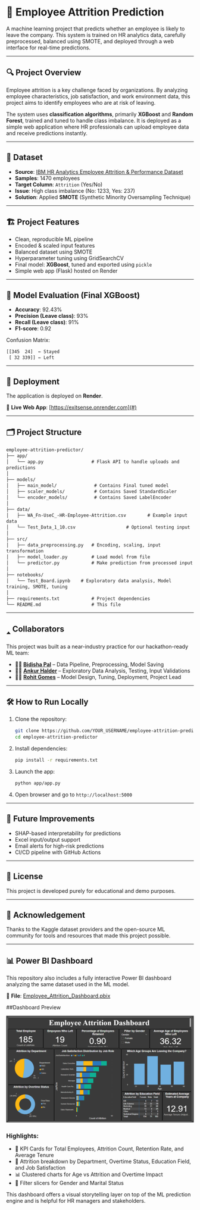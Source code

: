 # 🧠 Employee Attrition Prediction

A machine learning project that predicts whether an employee is likely to leave the company. This system is trained on HR analytics data, carefully preprocessed, balanced using SMOTE, and deployed through a web interface for real-time predictions.

---

## 🔍 Project Overview

Employee attrition is a key challenge faced by organizations. By analyzing employee characteristics, job satisfaction, and work environment data, this project aims to identify employees who are at risk of leaving.

The system uses **classification algorithms**, primarily **XGBoost** and **Random Forest**, trained and tuned to handle class imbalance. It is deployed as a simple web application where HR professionals can upload employee data and receive predictions instantly.

---

## 🌊 Dataset

* **Source**: [IBM HR Analytics Employee Attrition & Performance Dataset](https://www.kaggle.com/datasets/pavansubhasht/ibm-hr-analytics-attrition-dataset)
* **Samples**: 1470 employees
* **Target Column**: `Attrition` (Yes/No)
* **Issue**: High class imbalance (No: 1233, Yes: 237)
* **Solution**: Applied **SMOTE** (Synthetic Minority Oversampling Technique)

---

## 🏗️ Project Features

* Clean, reproducible ML pipeline
* Encoded & scaled input features
* Balanced dataset using SMOTE
* Hyperparameter tuning using GridSearchCV
* Final model: **XGBoost**, tuned and exported using `pickle`
* Simple web app (Flask) hosted on Render

---

## 🧪 Model Evaluation (Final XGBoost)

* **Accuracy**: 92.43%
* **Precision (Leave class)**: 93%
* **Recall (Leave class)**: 91%
* **F1-score**: 0.92

Confusion Matrix:

```
[[345  24]  ← Stayed
 [ 32 339]] ← Left
```

---

## 🚀 Deployment

The application is deployed on **Render**.

🔗 **Live Web App**: [https://exitsense.onrender.com](#)

---

## 🗂️ Project Structure

```
employee-attrition-predictor/
├── app/
│   └── app.py                  # Flask API to handle uploads and predictions
│
├── models/
│   ├── main_model/              # Contains Final tuned model
│   ├── scaler_models/           # Contains Saved StandardScaler
│   └── encoder_models/          # Contains Saved LabelEncoder
│
├── data/
│   ├── WA_Fn-UseC_-HR-Employee-Attrition.csv        # Example input data
│   └── Test_Data_1_10.csv                   # Optional testing input
│
├── src/
│   ├── data_preprocessing.py   # Encoding, scaling, input transformation
│   ├── model_loader.py         # Load model from file
│   └── predictor.py            # Make prediction from processed input
│
├── notebooks/
│   └── Test_Board.ipynb    # Exploratory data analysis, Model training, SMOTE, tuning
│
├── requirements.txt            # Project dependencies
└── README.md                   # This file
```

---

## 🢑 Collaborators

This project was built as a near-industry practice for our hackathon-ready ML team:

* 👩‍💻 **[Bidisha Pal](https://github.com/bi-disha)** – Data Pipeline, Preprocessing, Model Saving
* 👨‍💻 **[Ankur Halder](https://github.com/Ankur-Halder)** – Exploratory Data Analysis, Testing, Input Validations
* 👨‍🔬 **[Rohit Gomes](https://github.com/RJxGAMERxYT)** – Model Design, Tuning, Deployment, Project Lead

---

## 🛠️ How to Run Locally

1. Clone the repository:

   ```bash
   git clone https://github.com/YOUR_USERNAME/employee-attrition-predictor.git
   cd employee-attrition-predictor
   ```

2. Install dependencies:

   ```bash
   pip install -r requirements.txt
   ```

3. Launch the app:

   ```bash
   python app/app.py
   ```

4. Open browser and go to `http://localhost:5000`

---

## 📌 Future Improvements

* SHAP-based interpretability for predictions
* Excel input/output support
* Email alerts for high-risk predictions
* CI/CD pipeline with GitHub Actions

---

## 📜 License

This project is developed purely for educational and demo purposes.

---

## 🙏 Acknowledgement

Thanks to the Kaggle dataset providers and the open-source ML community for tools and resources that made this project possible.

---

## 📊 Power BI Dashboard

This repository also includes a fully interactive Power BI dashboard analyzing the same dataset used in the ML model.

📁 **File**: [Employee_Attrition_Dashboard.pbix](./Employee_Attrition_Dashboard.pbix)

##Dashboard Preview 
  
![Dashboard Preview](./DASHBOARD_PREVIEW.png)


### Highlights:
- 📌 KPI Cards for Total Employees, Attrition Count, Retention Rate, and Average Tenure
- 🧩 Attrition breakdown by Department, Overtime Status, Education Field, and Job Satisfaction
- 📊 Clustered charts for Age vs Attrition and Overtime Impact
- 📅 Filter slicers for Gender and Marital Status

This dashboard offers a visual storytelling layer on top of the ML prediction engine and is helpful for HR managers and stakeholders.


